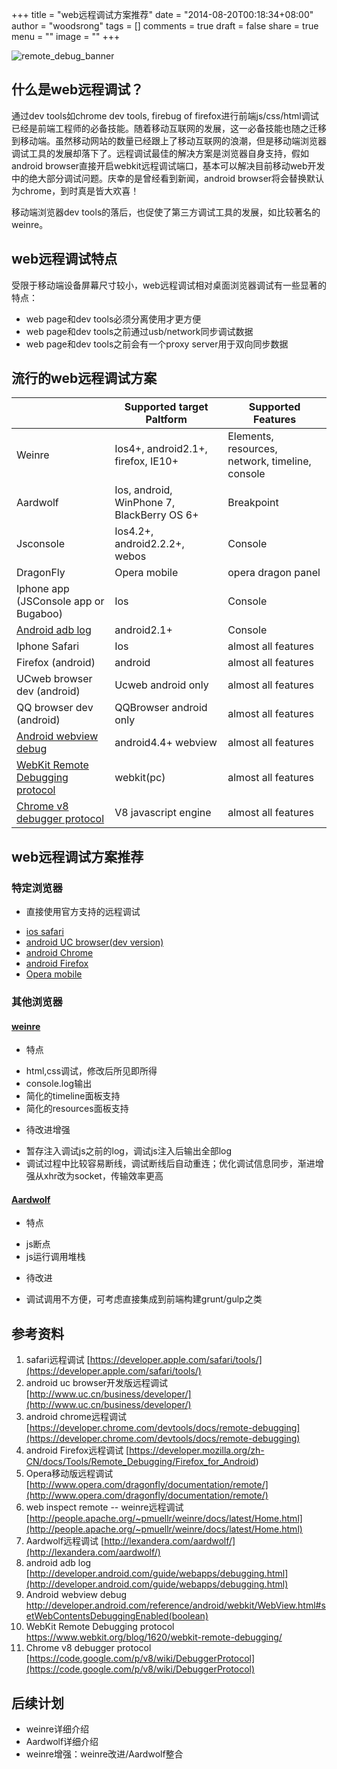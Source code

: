 +++
title = "web远程调试方案推荐"
date = "2014-08-20T00:18:34+08:00"
author = "woodsrong"
tags = []
comments = true
draft = false
share = true
menu = ""
image = ""
+++


![remote_debug_banner](http://img2.tbcdn.cn/L1/461/1/c13240faf3a4b929d6df74f5b274e9249ae70397)

## 什么是web远程调试？
通过dev tools如chrome dev tools, firebug of firefox进行前端js/css/html调试已经是前端工程师的必备技能。随着移动互联网的发展，这一必备技能也随之迁移到移动端。虽然移动网站的数量已经跟上了移动互联网的浪潮，但是移动端浏览器调试工具的发展却落下了。远程调试最佳的解决方案是浏览器自身支持，假如android browser直接开启webkit远程调试端口，基本可以解决目前移动web开发中的绝大部分调试问题。庆幸的是曾经看到新闻，android browser将会替换默认为chrome，到时真是皆大欢喜！

<!--more-->

移动端浏览器dev tools的落后，也促使了第三方调试工具的发展，如比较著名的weinre。

## web远程调试特点
受限于移动端设备屏幕尺寸较小，web远程调试相对桌面浏览器调试有一些显著的特点：

* web page和dev tools必须分离使用才更方便
* web page和dev tools之前通过usb/network同步调试数据
* web page和dev tools之前会有一个proxy server用于双向同步数据

## 流行的web远程调试方案
|   |   Supported target Paltform   |   Supported Features    |
|   ------  |   ------  |   ------  |
|   Weinre  |   Ios4+, android2.1+, firefox, IE10+    |   Elements, resources, network, timeline, console   |
|   Aardwolf    |   Ios, android, WinPhone 7, BlackBerry OS 6+  |   Breakpoint  |
|   Jsconsole   |   Ios4.2+, android2.2.2+, webos   |   Console |
|   DragonFly    |   Opera mobile    |   opera dragon panel |
|   Iphone app (JSConsole app or Bugaboo)    |   Ios    |   Console |
|   [Android adb log](http://developer.android.com/guide/webapps/debugging.html)   |   android2.1+    |   Console |
|   Iphone Safari    |   Ios    |   almost all features |
|   Firefox (android)    |   android    |   almost all features   |
|   UCweb browser dev (android)    |   Ucweb android only    |   almost all features   |
|   QQ browser dev (android)    |   QQBrowser android only    |   almost all features   |
|   [Android webview debug](http://developer.android.com/reference/android/webkit/WebView.html#setWebContentsDebuggingEnabled(boolean))    |   android4.4+ webview    |   almost all features    |
|   [WebKit Remote Debugging protocol](https://www.webkit.org/blog/1620/webkit-remote-debugging/)    |   webkit(pc)    |   almost all features    |
|   [Chrome v8 debugger protocol](https://code.google.com/p/v8/wiki/DebuggerProtocol)    |   V8 javascript engine    |   almost all features   |

## web远程调试方案推荐

### 特定浏览器
* 直接使用官方支持的远程调试
 - [ios safari](https://developer.apple.com/safari/tools/)
 - [android UC browser(dev version)](http://www.uc.cn/business/developer/)
 - [android Chrome](https://developer.chrome.com/devtools/docs/remote-debugging)
 - [android Firefox](https://developer.mozilla.org/zh-CN/docs/Tools/Remote_Debugging/Firefox_for_Android)
 - [Opera mobile](http://www.opera.com/dragonfly/documentation/remote/)

### 其他浏览器

#### [weinre](http://people.apache.org/~pmuellr/weinre/docs/latest/Home.html)
* 特点
 - html,css调试，修改后所见即所得
 - console.log输出
 - 简化的timeline面板支持
 - 简化的resources面板支持
* 待改进增强
 - 暂存注入调试js之前的log，调试js注入后输出全部log
 - 调试过程中比较容易断线，调试断线后自动重连；优化调试信息同步，渐进增强从xhr改为socket，传输效率更高

#### [Aardwolf](http://lexandera.com/aardwolf/)
* 特点
 - js断点
 - js运行调用堆栈
* 待改进
 - 调试调用不方便，可考虑直接集成到前端构建grunt/gulp之类

## 参考资料
1. safari远程调试 [https://developer.apple.com/safari/tools/](https://developer.apple.com/safari/tools/)
2. android uc browser开发版远程调试 [http://www.uc.cn/business/developer/](http://www.uc.cn/business/developer/)
3. android chrome远程调试 [https://developer.chrome.com/devtools/docs/remote-debugging](https://developer.chrome.com/devtools/docs/remote-debugging)
4. android Firefox远程调试 [https://developer.mozilla.org/zh-CN/docs/Tools/Remote_Debugging/Firefox_for_Android)
5. Opera移动版远程调试 [http://www.opera.com/dragonfly/documentation/remote/](http://www.opera.com/dragonfly/documentation/remote/)
6. web inspect remote -- weinre远程调试 [http://people.apache.org/~pmuellr/weinre/docs/latest/Home.html](http://people.apache.org/~pmuellr/weinre/docs/latest/Home.html)
7. Aardwolf远程调试 [http://lexandera.com/aardwolf/](http://lexandera.com/aardwolf/)
8. android adb log [http://developer.android.com/guide/webapps/debugging.html](http://developer.android.com/guide/webapps/debugging.html)
9. Android webview debug <http://developer.android.com/reference/android/webkit/WebView.html#setWebContentsDebuggingEnabled(boolean)>
10. WebKit Remote Debugging protocol <https://www.webkit.org/blog/1620/webkit-remote-debugging/>
11. Chrome v8 debugger protocol [https://code.google.com/p/v8/wiki/DebuggerProtocol](https://code.google.com/p/v8/wiki/DebuggerProtocol)

## 后续计划
* weinre详细介绍
* Aardwolf详细介绍
* weinre增强：weinre改进/Aardwolf整合